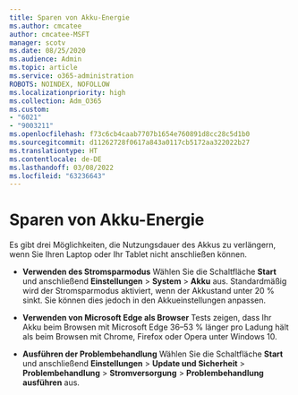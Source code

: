 ```yaml
---
title: Sparen von Akku-Energie
ms.author: cmcatee
author: cmcatee-MSFT
manager: scotv
ms.date: 08/25/2020
ms.audience: Admin
ms.topic: article
ms.service: o365-administration
ROBOTS: NOINDEX, NOFOLLOW
ms.localizationpriority: high
ms.collection: Adm_O365
ms.custom:
- "6021"
- "9003211"
ms.openlocfilehash: f73c6cb4caab7707b1654e760891d8cc28c5d1b0
ms.sourcegitcommit: d11262728f0617a843a0117cb5172aa322022b27
ms.translationtype: HT
ms.contentlocale: de-DE
ms.lasthandoff: 03/08/2022
ms.locfileid: "63236643"
---
```

# <a name="how-to-save-battery"></a>Sparen von Akku-Energie

Es gibt drei Möglichkeiten, die Nutzungsdauer des Akkus zu verlängern, wenn Sie Ihren Laptop oder Ihr Tablet nicht anschließen können.  

- **Verwenden des Stromsparmodus** Wählen Sie die Schaltfläche **Start** und anschließend **Einstellungen**  >  **System**  >  **Akku** aus. Standardmäßig wird der Stromsparmodus aktiviert, wenn der Akkustand unter 20 % sinkt. Sie können dies jedoch in den Akkueinstellungen anpassen.
    
- **Verwenden von Microsoft Edge als Browser** Tests zeigen, dass Ihr Akku beim Browsen mit Microsoft Edge 36–53 % länger pro Ladung hält als beim Browsen mit Chrome, Firefox oder Opera unter Windows 10.
    
- **Ausführen der Problembehandlung** Wählen Sie die Schaltfläche **Start** und anschließend **Einstellungen** > **Update und Sicherheit** > **Problembehandlung** > **Stromversorgung** > **Problembehandlung ausführen** aus.
